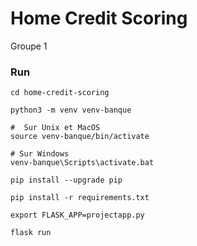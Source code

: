 # Home Credit Scoring 

 Groupe 1
 

### Run

```
cd home-credit-scoring
```
```
python3 -m venv venv-banque
```
```
#  Sur Unix et MacOS
source venv-banque/bin/activate

# Sur Windows
venv-banque\Scripts\activate.bat
```
```
pip install --upgrade pip
```
```
pip install -r requirements.txt
```
```
export FLASK_APP=projectapp.py
```
```
flask run
```